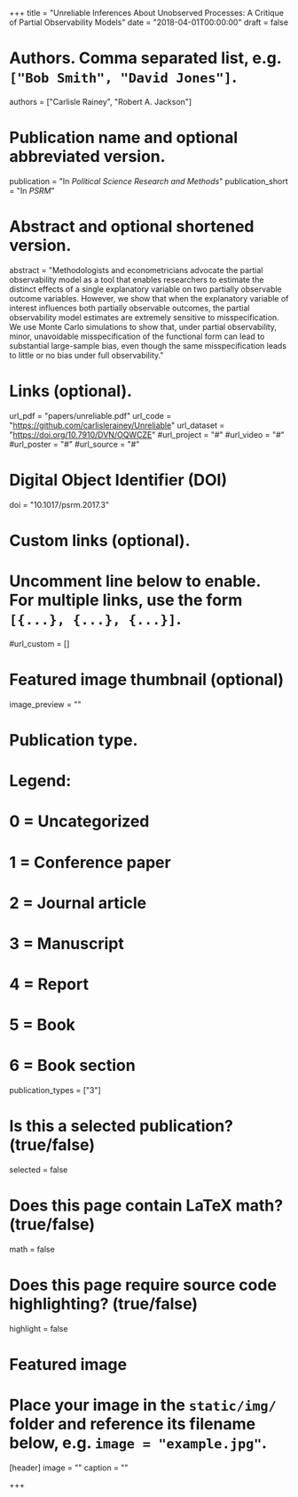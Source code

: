 +++
title = "Unreliable Inferences About Unobserved Processes: A Critique of Partial Observability Models"
date = "2018-04-01T00:00:00"
draft = false

# Authors. Comma separated list, e.g. `["Bob Smith", "David Jones"]`.
authors = ["Carlisle Rainey", "Robert A. Jackson"]

# Publication name and optional abbreviated version.
publication = "In *Political Science Research and Methods*"
publication_short = "In *PSRM*"

# Abstract and optional shortened version.
abstract = "Methodologists and econometricians advocate the partial observability model as a tool that enables researchers to estimate the distinct effects of a single explanatory variable on two partially observable outcome variables. However, we show that when the explanatory variable of interest influences both partially observable outcomes, the partial observability model estimates are extremely sensitive to misspecification. We use Monte Carlo simulations to show that, under partial observability, minor, unavoidable misspecification of the functional form can lead to substantial large-sample bias, even though the same misspecification leads to little or no bias under full observability."

# Links (optional).
url_pdf = "papers/unreliable.pdf"
url_code = "https://github.com/carlislerainey/Unreliable"
url_dataset = "https://doi.org/10.7910/DVN/OQWCZE"
#url_project = "#"
#url_video = "#"
#url_poster = "#"
#url_source = "#"

# Digital Object Identifier (DOI)
doi = "10.1017/psrm.2017.3"

# Custom links (optional).
#   Uncomment line below to enable. For multiple links, use the form `[{...}, {...}, {...}]`.
#url_custom = []

# Featured image thumbnail (optional)
image_preview = ""

# Publication type.
# Legend:
# 0 = Uncategorized
# 1 = Conference paper
# 2 = Journal article
# 3 = Manuscript
# 4 = Report
# 5 = Book
# 6 = Book section
publication_types = ["3"]

# Is this a selected publication? (true/false)
selected = false

# Does this page contain LaTeX math? (true/false)
math = false

# Does this page require source code highlighting? (true/false)
highlight = false

# Featured image
# Place your image in the `static/img/` folder and reference its filename below, e.g. `image = "example.jpg"`.
[header]
image = ""
caption = ""

+++
